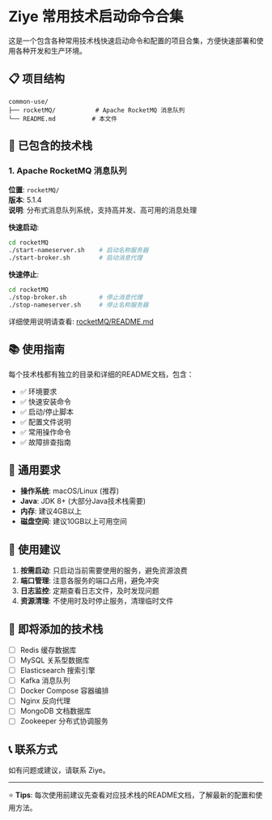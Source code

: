# Ziye 常用技术启动命令合集

这是一个包含各种常用技术栈快速启动命令和配置的项目合集，方便快速部署和使用各种开发和生产环境。

## 📋 项目结构

```
common-use/
├── rocketMQ/           # Apache RocketMQ 消息队列
└── README.md          # 本文件
```

## 🚀 已包含的技术栈

### 1. Apache RocketMQ 消息队列

**位置**: `rocketMQ/`  
**版本**: 5.1.4  
**说明**: 分布式消息队列系统，支持高并发、高可用的消息处理

**快速启动**:
```bash
cd rocketMQ
./start-nameserver.sh    # 启动名称服务器
./start-broker.sh        # 启动消息代理
```

**快速停止**:
```bash
cd rocketMQ
./stop-broker.sh         # 停止消息代理
./stop-nameserver.sh     # 停止名称服务器
```

详细使用说明请查看: [rocketMQ/README.md](./rocketMQ/README.md)

## 📚 使用指南

每个技术栈都有独立的目录和详细的README文档，包含：

- ✅ 环境要求
- ✅ 快速安装命令
- ✅ 启动/停止脚本
- ✅ 配置文件说明
- ✅ 常用操作命令
- ✅ 故障排查指南

## 🔧 通用要求

- **操作系统**: macOS/Linux (推荐)
- **Java**: JDK 8+ (大部分Java技术栈需要)
- **内存**: 建议4GB以上
- **磁盘空间**: 建议10GB以上可用空间

## 📝 使用建议

1. **按需启动**: 只启动当前需要使用的服务，避免资源浪费
2. **端口管理**: 注意各服务的端口占用，避免冲突
3. **日志监控**: 定期查看日志文件，及时发现问题
4. **资源清理**: 不使用时及时停止服务，清理临时文件

## 🚀 即将添加的技术栈

- [ ] Redis 缓存数据库
- [ ] MySQL 关系型数据库
- [ ] Elasticsearch 搜索引擎
- [ ] Kafka 消息队列
- [ ] Docker Compose 容器编排
- [ ] Nginx 反向代理
- [ ] MongoDB 文档数据库
- [ ] Zookeeper 分布式协调服务

## 📞 联系方式

如有问题或建议，请联系 Ziye。

---

⭐ **Tips**: 每次使用前建议先查看对应技术栈的README文档，了解最新的配置和使用方法。